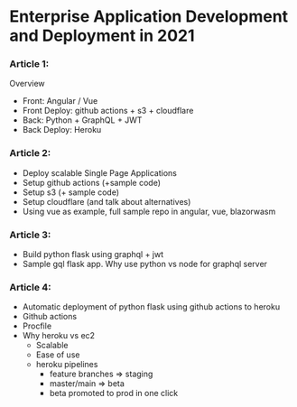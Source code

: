 # Enterprise Application Development and Deployment in 2021

### Article 1:

Overview
- Front: Angular / Vue
- Front Deploy: github actions + s3 + cloudflare
- Back: Python + GraphQL + JWT
- Back Deploy: Heroku

### Article 2:
- Deploy scalable Single Page Applications
- Setup github actions (+sample code)
- Setup s3 (+ sample code)
- Setup cloudflare (and talk about alternatives)
- Using vue as example, full sample repo in angular, vue, blazorwasm

###  Article 3:
- Build python flask using graphql + jwt
- Sample gql flask app.  Why use python vs node for graphql server 

### Article 4:
- Automatic deployment of python flask using github actions to heroku
- Github actions
- Procfile
- Why heroku vs ec2
  - Scalable
  - Ease of use
  - heroku pipelines
    - feature branches => staging
    - master/main => beta
    - beta promoted to prod in one click


